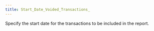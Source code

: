 ```yaml
---
title: Start_Date_Voided_Transactions_
---
```



Specify the start date for the transactions to be included in the report.
